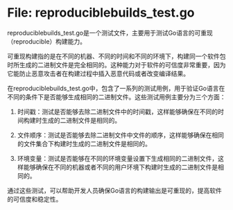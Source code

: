 # File: reproduciblebuilds_test.go

reproduciblebuilds_test.go是一个测试文件，主要用于测试Go语言的可重现（reproducible）构建能力。

可重现构建指的是在不同的机器、不同的时间和不同的环境下，构建同一个软件包时所生成的二进制文件是完全相同的。这种能力对于软件的可信度非常重要，因为它能防止恶意攻击者在构建过程中插入恶意代码或者改变编译结果。

在reproduciblebuilds_test.go中，包含了一系列的测试用例，用于验证Go语言在不同的条件下是否能够生成相同的二进制文件。这些测试用例主要分为三个方面：

1. 时间戳：测试是否能够去除二进制文件中的时间戳，这样能够确保在不同的时间构建时生成的二进制文件是相同的。

2. 文件顺序：测试是否能够去除二进制文件中文件的顺序，这样能够确保在相同的文件集合下构建时生成的二进制文件是相同的。

3. 环境变量：测试是否能够在不同的环境变量设置下生成相同的二进制文件，这样能够确保在不同的机器或者不同的用户环境下构建时生成的二进制文件是相同的。

通过这些测试，可以帮助开发人员确保Go语言的构建输出是可重现的，提高软件的可信度和稳定性。

